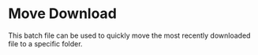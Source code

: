 # Move Download

This batch file can be used to quickly move the most recently downloaded file to a specific folder.
